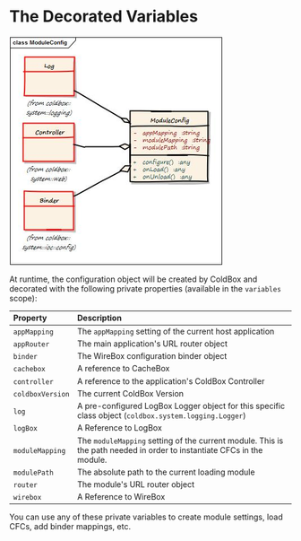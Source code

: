 # The Decorated Variables

![](../../../.gitbook/assets/moduleconfig.jpg)

At runtime, the configuration object will be created by ColdBox and decorated with the following private properties \(available in the `variables` scope\):

| Property | Description |
| :--- | :--- |
| `appMapping` | The `appMapping` setting of the current host application |
| `appRouter` | The main application's URL router object |
| `binder` | The WireBox configuration binder object |
| `cachebox` | A reference to CacheBox |
| `controller` | A reference to the application's ColdBox Controller |
| `coldboxVersion` | The current ColdBox Version |
| `log` | A pre-configured LogBox Logger object for this specific class object \(`coldbox.system.logging.Logger`\) |
| `logBox` | A Reference to LogBox |
| `moduleMapping` | The `moduleMapping` setting of the current module. This is the path needed in order to instantiate CFCs in the module. |
| `modulePath` | The absolute path to the current loading module |
| `router` | The module's URL router object |
| `wirebox` | A Reference to WireBox |

You can use any of these private variables to create module settings, load CFCs, add binder mappings, etc.

